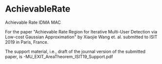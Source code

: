 # AchievableRate
Achievable Rate IDMA MAC

For the paper "Achievable Rate Region for Iterative Multi-User Detection via Low-cost Gaussian Approximation" by Xiaojie Wang et. al. submitted to ISIT 2019 in Paris, France.

The support material, i.e., draft of the journal version of the submitted paper, is
-MU_EXIT_AreaTheorem_ISIT19_Support.pdf
